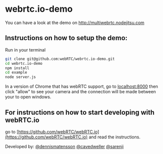 # webrtc.io-demo

You can have a look at the demo on http://multiwebrtc.nodejitsu.com

## Instructions on how to setup the demo:

Run in your terminal

```bash 
git clone git@github.com:webRTC/webrtc.io-demo.git
cd webrtc.io-demo
npm install
cd example
node server.js
```

In a version of Chrome that has webRTC support, go to [localhost:8000](http://localhost:8000) then click "allow" to see your camera and the connection will be made between your to open windows.


## For instructions on how to start developing with webRTC.io

go to [https://github.com/webRTC/webRTC.io](https://github.com/webRTC/webRTC.io) and read the instructions.

Developed by:
    [@dennismatensson](https://github.com/dennismartensson)
    [@cavedweller](https://github.com/cavedweller)
    [@sarenji](https://github.com/sarenji)
